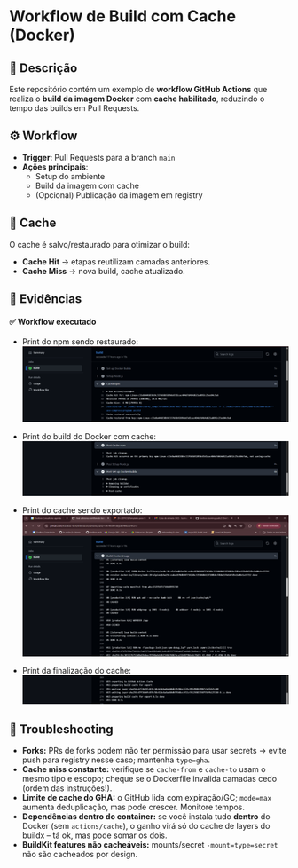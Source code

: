 # Workflow de Build com Cache (Docker)


## 📌 Descrição

Este repositório contém um exemplo de **workflow GitHub Actions** que realiza o **build da imagem Docker** com **cache habilitado**, reduzindo o tempo das builds em Pull Requests.

## ⚙️ Workflow

- **Trigger**: Pull Requests para a branch `main`
- **Ações principais**:
  - Setup do ambiente
  - Build da imagem com cache
  - (Opcional) Publicação da imagem em registry

## 🧩 Cache

O cache é salvo/restaurado para otimizar o build:
- **Cache Hit** → etapas reutilizam camadas anteriores.
- **Cache Miss** → nova build, cache atualizado.


## 📸 Evidências

####  ✅ Workflow executado 

- Print do npm sendo restaurado:
![Cache npm restaurado](./cache-hit-npm-restaured.png)

- Print do build do Docker com cache:
![Build Docker com cache](./finaliz-cache-npm.png)

- Print do cache sendo exportado:
![Cache sendo exportado](./print-build-docker.png)
   
- Print da finalização do cache:
![Finalização do cache npm](./print-exporting-cache.png)

## 🐞 Troubleshooting

- **Forks:** PRs de forks podem não ter permissão para usar secrets → evite push para registry nesse caso; mantenha `type=gha`.
- **Cache miss constante:** verifique se `cache-from` e `cache-to` usam o mesmo tipo e escopo; cheque se o Dockerfile invalida camadas cedo (ordem das instruções!).
- **Limite de cache do GHA:** o GitHub lida com expiração/GC; `mode=max` aumenta deduplicação, mas pode crescer. Monitore tempos.
- **Dependências dentro do container:** se você instala tudo **dentro** do Docker (sem `actions/cache`), o ganho virá só do cache de layers do buildx – tá ok, mas pode somar os dois.
- **BuildKit features não cacheáveis:** mounts/secret `-mount=type=secret` não são cacheados por design.
